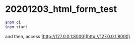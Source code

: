 # 20201203_html_form_test

```bash
$npm ci
$npm start
```

and then, access [http://127.0.0.1:8000](http://127.0.0.1:8000)
